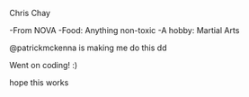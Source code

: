 Chris Chay

-From NOVA
-Food: Anything non-toxic
-A hobby: Martial Arts
 
@patrickmckenna is making me do this
dd

Went on coding!  :)

hope this works